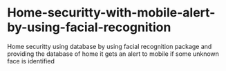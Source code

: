 # Home-securitty-with-mobile-alert-by-using-facial-recognition
Home securitty using database by using facial recognition package and providing the database of home it gets an alert to mobile if some unknown face is identified
